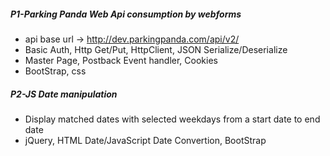 ##### P1-Parking Panda Web Api consumption by webforms
*	api base url -> http://dev.parkingpanda.com/api/v2/
*	Basic Auth, Http Get/Put, HttpClient, JSON Serialize/Deserialize
*	Master Page, Postback Event handler, Cookies
*	BootStrap, css
##### P2-JS Date manipulation
*	Display matched dates with selected weekdays from a start date to end date
*	jQuery, HTML Date/JavaScript Date Convertion, BootStrap